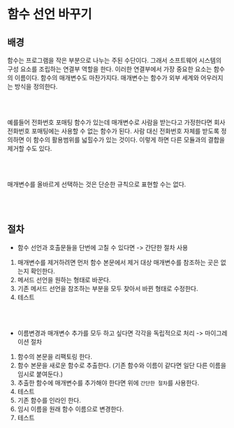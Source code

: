 # 함수 선언 바꾸기

## 배경

함수는 프로그램을 작은 부분으로 나누는 주된 수단이다.
그래서 소프트웨어 시스템의 구성 요소를 조립하는 연결부 역할을 한다.
이러한 연결부에서 가장 중요한 요소는 함수의 이름이다.
함수의 매개변수도 마찬가지다. 매개변수는 함수가 외부 세계와 어우러지는 방식을 정의한다.

<br/>
<br/>

예를들어 전화번호 포매팅 함수가 있는데 매개변수로 사람을 받는다고 가정한다면
회사 전화번호 포매팅에는 사용할 수 없는 함수가 된다.
사람 대신 전화번호 자체를 받도록 정의하면 이 함수의 활용범위를 넓힐수가 있는 것이다.
이렇게 하면 다른 모듈과의 결합을 제거할 수도 있다.

<br/>
<br/>

매개변수를 올바르게 선택하는 것은 단순한 규칙으로 표현할 수는 없다.

<br/>
<br/>

## 절차

- 함수 선언과 호출문들을 단번에 고칠 수 있다면 -> 간단한 절차 사용

1. 매개변수를 제거하려면 먼저 함수 본문에서 제거 대상 매개변수를 참조하는 곳은 없는지 확인한다.
2. 메서드 선언을 원하는 형태로 바꾼다.
3. 기존 메서드 선언을 참조하는 부분을 모두 찾아서 바뀐 형태로 수정한다.
4. 테스트

<br/>
<br/>

- 이름변경과 매개변수 추가를 모두 하고 싶다면 각각을 독립적으로 처리 -> 마이그레이션 절차

1. 함수의 본문을 리팩토링 한다.
2. 함수 본문을 새로운 함수로 추출한다. (기존 함수와 이름이 같다면 일단 다른 이름을 임시로 붙여둔다.)
3. 추출한 함수에 매개변수를 추가해야 한다면 위에 `간단한 절차`를 사용한다.
4. 테스트
5. 기존 함수를 인라인 한다.
6. 임시 이름을 원래 함수 이름으로 변경한다.
7. 테스트
